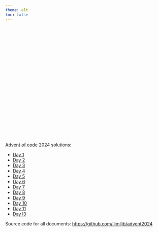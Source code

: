 ```yaml
---
theme: alt
toc: false
---
```


<style>

.hero {
  display: flex;
  flex-direction: column;
  align-items: center;
  font-family: var(--sans-serif);
  margin: 4rem 0 8rem;
  text-wrap: balance;
  text-align: center;
}

.hero h1 {
  margin: .2rem 0;
  max-width: none;
  font-size: 7vw;
  font-weight: 900;
  line-height: 1;
  background: linear-gradient(30deg, var(--theme-foreground-focus), currentColor);
  -webkit-background-clip: text;
  -webkit-text-fill-color: transparent;
  background-clip: text;
}

.hero h2 {
  margin: 0;
  max-width: 34em;
  font-size: 20px;
  font-style: initial;
  font-weight: 500;
  line-height: 1.5;
  color: var(--theme-foreground-muted);
}

@media (min-width: 640px) {
  .hero h1 {
    font-size: 90px;
  }
}

</style>

<div class="hero">
  <h1>Advent of code 2024</h1>
</div>

<a href="https://adventofcode.com/">Advent of code</a> 2024 solutions:</h2>

- [Day 1](/01)
- [Day 2](/02)
- [Day 3](/03)
- [Day 4](/04)
- [Day 5](/05)
- [Day 6](/06)
- [Day 7](/07)
- [Day 8](/08)
- [Day 9](/09)
- [Day 10](/10)
- [Day 11](/11)
- [Day l3](/13)

Source code for all documents: https://github.com/llimllib/advent2024
